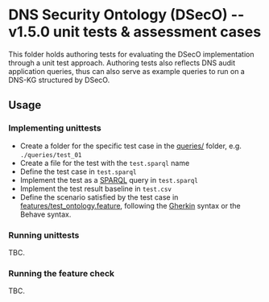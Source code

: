 # DNS Security Ontology (DSecO) -- v1.5.0 unit tests & assessment cases

This folder holds authoring tests for evaluating the DSecO implementation through a unit test approach.
Authoring tests also reflects DNS audit application queries, thus can also serve as example queries to run on a DNS-KG structured by DSecO.

## Usage

### Implementing unittests

- Create a folder for the specific test case in the [queries/](queries/) folder, e.g. `./queries/test_01`
- Create a file for the test with the `test.sparql` name
- Define the test case in `test.sparql`
- Implement the test as a [SPARQL](https://www.w3.org/TR/sparql11-overview/) query in `test.sparql`
- Implement the test result baseline in `test.csv`
- Define the scenario satisfied by the test case in [features/test_ontology.feature](features/test_ontology.feature), following the [Gherkin](https://cucumber.io/docs/gherkin/) syntax or the Behave syntax.

### Running unittests

TBC.

### Running the feature check

TBC.
